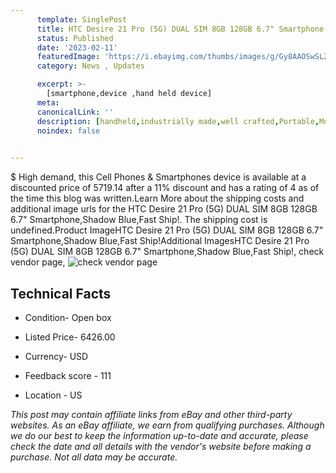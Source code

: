 ```yaml
---
      template: SinglePost
      title: HTC Desire 21 Pro (5G) DUAL SIM 8GB 128GB 6.7" Smartphone,Shadow Blue,Fast Ship!
      status: Published
      date: '2023-02-11'
      featuredImage: 'https://i.ebayimg.com/thumbs/images/g/Gy8AAOSwSLZicCtZ/s-l225.jpg'
      category: News , Updates

      excerpt: >-
        [smartphone,device ,hand held device]
      meta:
      canonicalLink: ''
      description: [handheld,industrially made,well crafted,Portable,Mobile,Compact,Convenient,Lightweight,Maneuverable,Man-portable,Miniature,Carriable,Hand-held,Light,Holdable,Transportable,Mobile device,Pocket-sized,On-the-go,Wireless,Cordless,Compact size,Convenient size, smartphone,device ,hand held device]
      noindex: false

        
---
```

$
    High demand, this Cell Phones & Smartphones device is available at a discounted price of 5719.14 after a 11% discount and has a rating of 4 as of the time this blog was written.Learn More about the shipping costs and additional image urls for the HTC Desire 21 Pro (5G) DUAL SIM 8GB 128GB 6.7" Smartphone,Shadow Blue,Fast Ship!. The shipping cost is undefined.Product ImageHTC Desire 21 Pro (5G) DUAL SIM 8GB 128GB 6.7" Smartphone,Shadow Blue,Fast Ship!Additional ImagesHTC Desire 21 Pro (5G) DUAL SIM 8GB 128GB 6.7" Smartphone,Shadow Blue,Fast Ship!, check vendor page, ![check vendor page](https://origin-galleryplus.ebayimg.com/ws/web/394276853181_2_0_1/225x225.jpg,https://origin-galleryplus.ebayimg.com/ws/web/394276853181_3_0_1/225x225.jpg,https://origin-galleryplus.ebayimg.com/ws/web/394276853181_4_0_1/225x225.jpg,https://origin-galleryplus.ebayimg.com/ws/web/394276853181_5_0_1/225x225.jpg,https://origin-galleryplus.ebayimg.com/ws/web/394276853181_6_0_1/225x225.jpg)
    
    

 ## Technical Facts 



     
      

 - Condition- Open box 


      

 - Listed Price- 6426.00 


      

 - Currency- USD 


      

 - Feedback score - 111 


      

 - Location - US 


      
      

 *_This post may contain affiliate links from eBay and other third-party websites. As an eBay affiliate, we earn from qualifying purchases. Although we do our best to keep the information up-to-date and accurate, please check the date and all details with the vendor's website before making a purchase. Not all data may be accurate._*



    
    
    
    
    